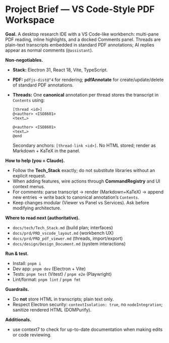 # Project Brief — VS Code-Style PDF Workspace

**Goal.** A desktop research IDE with a VS Code-like workbench: multi-pane PDF reading, inline highlights, and a docked Comments panel. Threads are plain-text transcripts embedded in standard PDF annotations; AI replies appear as normal comments (`@assistant`).

**Non-negotiables.**

- **Stack:** Electron 31, React 18, Vite, TypeScript.
- **PDF:** `pdfjs-dist@^4` for rendering; **pdfAnnotate** for create/update/delete of standard PDF annotations.
- **Threads:** One **canonical** annotation per thread stores the transcript in `Contents` using:

  ```
  [thread <id>]
  @<author> <ISO8601>
  <text…>

  @<author> <ISO8601>
  <text…>
  @end
  ```

  Secondary anchors: `[thread-link <id>]`. No HTML stored; render as Markdown + KaTeX in the panel.

**How to help (you = Claude).**

- Follow the **Tech_Stack** exactly; do not substitute libraries without an explicit request.
- When adding features, wire actions through **CommandRegistry** and UI context menus.
- For comments: parse transcript → render (Markdown+KaTeX) → append new entries → write back to canonical annotation’s `Contents`.
- Keep changes modular (Viewer vs Panel vs Services). Ask before modifying architecture.

**Where to read next (authoritative).**

- `docs/tech/Tech_Stack.md` (build plan; interfaces)
- `docs/prd/PRD_vscode_layout.md` (workbench UX)
- `docs/prd/PRD_pdf_viewer.md` (threads, import/export)
- `docs/design/Design_Document.md` (system interactions)

**Run & test.**

- Install: `pnpm i`
- Dev app: `pnpm dev` (Electron + Vite)
- Tests: `pnpm test` (Vitest) / `pnpm e2e` (Playwright)
- Lint/format: `pnpm lint` / `pnpm fmt`

**Guardrails.**

- Do **not** store HTML in transcripts; plain text only.
- Respect Electron security: `contextIsolation: true`, no `nodeIntegration`; sanitize rendered HTML (DOMPurify).

**Additionals.**

- use context7 to check for up-to-date documentation when making edits or code reviewing.
